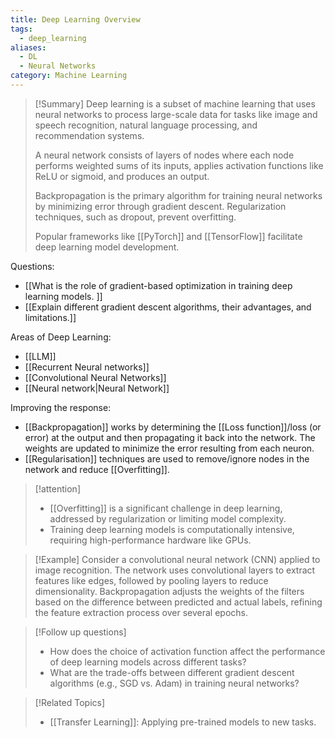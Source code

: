 ```yaml
---
title: Deep Learning Overview
tags:
  - deep_learning
aliases:
  - DL
  - Neural Networks
category: Machine Learning
---
```


>[!Summary]
> Deep learning is a subset of machine learning that uses neural networks to process large-scale data for tasks like image and speech recognition, natural language processing, and recommendation systems. 
> 
> A neural network consists of layers of nodes where each node performs weighted sums of its inputs, applies activation functions like ReLU or sigmoid, and produces an output. 
> 
> Backpropagation is the primary algorithm for training neural networks by minimizing error through gradient descent. Regularization techniques, such as dropout, prevent overfitting. 
> 
> Popular frameworks like [[PyTorch]] and [[TensorFlow]] facilitate deep learning model development.

Questions:
- [[What is the role of gradient-based optimization in training deep learning models. ]]
- [[Explain different gradient descent algorithms, their advantages, and limitations.]]

Areas of Deep Learning:
- [[LLM]]
- [[Recurrent Neural networks]]
- [[Convolutional Neural Networks]]
- [[Neural network|Neural Network]]

 Improving the response:
 - [[Backpropagation]] works by determining the [[Loss function]]/loss (or error) at the output and then propagating it back into the network. The weights are updated to minimize the error resulting from each neuron.
  - [[Regularisation]] techniques are used to remove/ignore nodes in the network and reduce [[Overfitting]].

>[!attention]
> - [[Overfitting]] is a significant challenge in deep learning, addressed by regularization or limiting model complexity.
> - Training deep learning models is computationally intensive, requiring high-performance hardware like GPUs.

>[!Example]
> Consider a convolutional neural network (CNN) applied to image recognition. The network uses convolutional layers to extract features like edges, followed by pooling layers to reduce dimensionality. Backpropagation adjusts the weights of the filters based on the difference between predicted and actual labels, refining the feature extraction process over several epochs.

>[!Follow up questions]
> - How does the choice of activation function affect the performance of deep learning models across different tasks?
> - What are the trade-offs between different gradient descent algorithms (e.g., SGD vs. Adam) in training neural networks?

>[!Related Topics]
> - [[Transfer Learning]]: Applying pre-trained models to new tasks.










